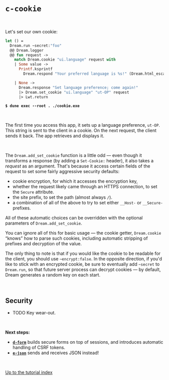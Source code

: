 # `c-cookie`

<br>

Let's set our own cookie:

```ocaml
let () =
  Dream.run ~secret:"foo"
  @@ Dream.logger
  @@ fun request ->
    match Dream.cookie "ui.language" request with
    | Some value ->
      Printf.ksprintf
        Dream.respond "Your preferred language is %s!" (Dream.html_escape value)

    | None ->
      Dream.response "Set language preference; come again!"
      |> Dream.set_cookie "ui.language" "ut-OP" request
      |> Lwt.return
```

<pre><code><b>$ dune exec --root . ./cookie.exe</b></code></pre>

<br>

The first time you access this app, it sets up a language preference, `ut-OP`.
This string is sent to the client in a cookie. On the next request, the client
sends it back. The app retrieves and displays it.

<br>

The `Dream.add_set_cookie` function is a little odd &mdash; even though it
transforms a response (by adding a `Set-Cookie:` header), it also takes a
*request* as an argument. That's because it access certain fields of the
request to set some fairly aggressive security defaults:

<!-- TODO Cite the bis RFC -->

- cookie encryption, for which it accesses the encryption key,
- whether the request likely came through an HTTPS connection, to set the
  `Secure` attribute.
- the site prefix, to set the path (almost always `/`).
- a combination of all of the above to try to set either `__Host-` or
  `__Secure-` prefixes.

All of these automatic choices can be overridden with the optional parameters
of `Dream.add_set_cookie`.

You can ignore all of this for basic usage &mdash; the cookie getter,
`Dream.cookie` “knows” how to parse such cookies, including automatic stripping
of prefixes and decryption of the value.

The only thing to note is that if you would like the cookie to be readable for
the client, you should use `~encrypt:false`. In the opposite direction, if you'd
like to stick with an encrypted cookie, be sure to eventually add `~secret` to
`Dream.run`, so that future server process can decrypt cookies &mdash; by
default, Dream generates a random key on each start.

<!-- TODO Actually round-trip cookies. -->
<!-- TODO Encoding -->
<!-- TODO Show the cookie in the browser; link to version with HTTPS. -->

<br>

## Security

- TODO Key wear-out.

<br>

**Next steps:**

- [**`d-form`**](../d-form/#files) builds secure forms on top of sessions, and
  introduces automatic handling of CSRF tokens.
- [**`e-json`**](../e-json/#files) sends and receives JSON instead!

<br>

[Up to the tutorial index](../#readme)
